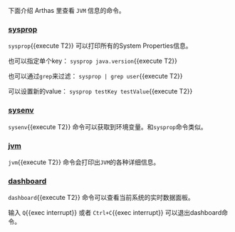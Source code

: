 下面介绍 Arthas 里查看 `JVM` 信息的命令。

### [sysprop](https://arthas.aliyun.com/doc/sysprop.html)

`sysprop`{{execute T2}} 可以打印所有的System Properties信息。

也可以指定单个key： `sysprop java.version`{{execute T2}}

也可以通过`grep`来过滤： `sysprop | grep user`{{execute T2}}

可以设置新的value： `sysprop testKey testValue`{{execute T2}}

### [sysenv](https://arthas.aliyun.com/doc/sysenv.html)

`sysenv`{{execute T2}} 命令可以获取到环境变量。和`sysprop`命令类似。

### [jvm](https://arthas.aliyun.com/doc/jvm.html)

`jvm`{{execute T2}} 命令会打印出`JVM`的各种详细信息。

### [dashboard](https://arthas.aliyun.com/doc/dashboard.html)

`dashboard`{{execute T2}} 命令可以查看当前系统的实时数据面板。

输入 `Q`{{exec interrupt}} 或者 `Ctrl+C`{{exec interrupt}} 可以退出dashboard命令。
